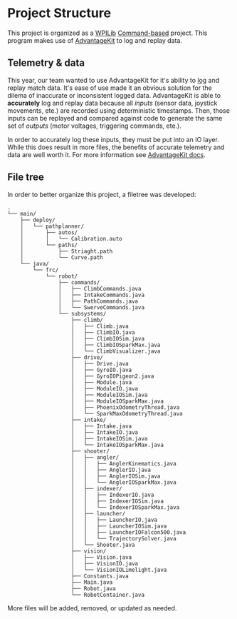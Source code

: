 # Project Structure
This project is organized as a [WPILib](https://docs.wpilib.org/en/stable/index.html) [Command-based](https://docs.wpilib.org/en/stable/docs/software/commandbased/what-is-command-based.html) project. This program makes use of [AdvantageKit](https://github.com/Mechanical-Advantage/AdvantageKit?tab=readme-ov-file) to log and replay data.

## Telemetry & data
This year, our team wanted to use AdvantageKit for it's ability to [log](https://github.com/Mechanical-Advantage/AdvantageKit/blob/main/docs/RECORDING-INPUTS.md) and replay match data. It's ease of use made it an obvious solution for the dilema of inaccurate or inconsistent logged data. AdvantageKit is able to **accurately** log and replay data because all *inputs* (sensor data, joystick movements, ete.) are recorded using deterministic timestamps. Then, those inputs can be replayed and compared against code to generate the same set of *outputs* (motor voltages, triggering commands, ete.).

In order to accurately log these inputs, they must be put into an IO layer. While this does result in more files, the benefits of accurate telemetry and data are well worth it. For more information see [AdvantageKit docs](https://github.com/Mechanical-Advantage/AdvantageKit/blob/main/docs/WHAT-IS-ADVANTAGEKIT.md).

## File tree
In order to better organize this project, a filetree was developed:

```
.
└── main/
    ├── deploy/
    │   └── pathplanner/
    │       ├── autos/
    │       │   └── Calibration.auto
    │       └── paths/
    │           ├── Striaght.path
    │           └── Curve.path
    └── java/
        └── frc/
            └── robot/
                ├── commands/
                │   ├── ClimbCommands.java
                │   ├── IntakeCommands.java
                │   ├── PathCommands.java
                │   └── SwerveCommands.java
                └── subsystems/
                    ├── climb/
                    │   ├── Climb.java
                    │   ├── ClimbIO.java
                    │   ├── ClimbIOSim.java
                    │   ├── ClimbIOSparkMax.java
                    │   └── ClimbVisualizer.java
                    ├── drive/
                    │   ├── Drive.java
                    │   ├── GyroIO.java
                    │   ├── GyroIOPigeon2.java
                    │   ├── Module.java
                    │   ├── ModuleIO.java
                    │   ├── ModuleIOSim.java
                    │   ├── ModuleIOSparkMax.java
                    │   ├── PhoenixOdometryThread.java
                    │   └── SparkMaxOdometryThread.java
                    ├── intake/
                    │   ├── Intake.java
                    │   ├── IntakeIO.java
                    │   ├── IntakeIOSim.java
                    │   └── IntakeIOSparkMax.java
                    ├── shooter/
                    │   ├── angler/
                    │   │   ├── AnglerKinematics.java
                    │   │   ├── AnglerIO.java
                    │   │   ├── AnglerIOSim.java
                    │   │   └── AnglerIOSparkMax.java
                    │   ├── indexer/
                    │   │   ├── IndexerIO.java
                    │   │   ├── IndexerIOSim.java
                    │   │   └── IndexerIOSparkMax.java
                    │   ├── launcher/
                    │   │   ├── LauncherIO.java
                    │   │   ├── LauncherIOSim.java
                    │   │   ├── LauncherIOFalcon500.java
                    │   │   └── TrajectorySolver.java
                    │   └── Shooter.java
                    ├── vision/
                    │   ├── Vision.java
                    │   ├── VisionIO.java
                    │   └── VisionIOLimelight.java
                    ├── Constants.java
                    ├── Main.java
                    ├── Robot.java
                    └── RobotContainer.java
```

More files will be added, removed, or updated as needed.

